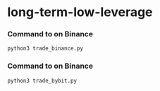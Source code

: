 # long-term-low-leverage

### Command to on Binance
```
python3 trade_binance.py
```

### Command to on Binance
```
python3 trade_bybit.py
```
